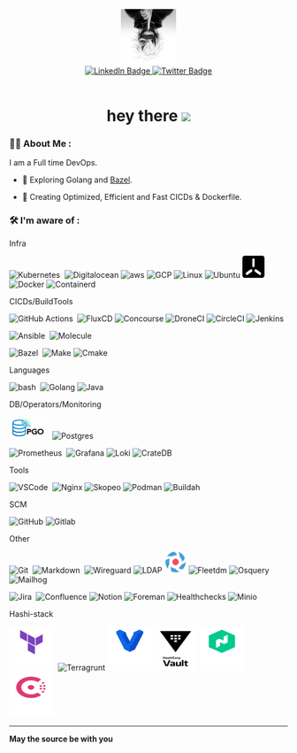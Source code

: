 <div id="header" align="center">
  <img src="img/kanaki.jpg" width="100"/>
  <div id="badges">
    <a href="https://www.linkedin.com/in/pratikbalar/">
      <img src="https://img.shields.io/badge/LinkedIn-blue?style=for-the-badge&logo=linkedin&logoColor=white" alt="LinkedIn Badge"/>
    </a>
    <a href="">
      <img src="https://img.shields.io/badge/Twitter-blue?style=for-the-badge&logo=twitter&logoColor=white" alt="Twitter Badge"/>
    </a>
  </div>
  <img src="https://komarev.com/ghpvc/?username=pratikbalar&style=flat-square&color=blue" alt=""/>
  <h1>
    hey there
    <img src="https://media.giphy.com/media/hvRJCLFzcasrR4ia7z/giphy.gif" width="30px"/>
  </h1>
</div>

### :man_technologist: About Me :

I am a Full time DevOps.

- :telescope: Exploring Golang and [Bazel](https://github.com/pratikbalar/zipper/tree/dev).

- :seedling: Creating Optimized, Efficient and Fast CICDs & Dockerfile.

### :hammer_and_wrench: I'm aware of :

Infra

<img title="Kubernetes" alt="Kubernetes" src="https://cdn.jsdelivr.net/gh/devicons/devicon/icons/kubernetes/kubernetes-plain.svg" width="40" height="40"/>&nbsp;
<img title="Digitalocean" alt="Digitalocean" src="https://cdn.jsdelivr.net/gh/devicons/devicon/icons/digitalocean/digitalocean-original.svg" width="40" height="40"/>
<img title="aws" alt="aws" src="https://cdn.jsdelivr.net/gh/devicons/devicon/icons/amazonwebservices/amazonwebservices-original.svg" width="40" height="40"/>
<img title="GCP" alt="GCP" src="https://cdn.jsdelivr.net/gh/devicons/devicon/icons/googlecloud/googlecloud-original.svg" width="40" height="40"/>
<img title="Linux" alt="Linux" src="https://cdn.jsdelivr.net/gh/devicons/devicon/icons/linux/linux-original.svg" width="40" height="40"/>
<img title="Ubuntu" alt="Ubuntu" src="https://cdn.jsdelivr.net/gh/devicons/devicon/icons/ubuntu/ubuntu-plain.svg" width="40" height="40"/>
<img title="k3s" alt="k3s" src="https://raw.githubusercontent.com/cncf/artwork/master/projects/k3s/icon/black/k3s-icon-black.svg" width="40" height="40"/>
<img title="Docker" alt="Docker" src="https://cdn.jsdelivr.net/gh/devicons/devicon/icons/docker/docker-original.svg" width="40" height="40"/>
<img title="Containerd" alt="Containerd" src="https://www.vectorlogo.zone/logos/containerdio/containerdio-icon.svg" width="40" height="40"/>

CICDs/BuildTools

<img title="GitHub Actions" alt="GitHub Actions" src="https://avatars.githubusercontent.com/u/44036562?s=200&v=4" width="40" height="40"/>&nbsp;
<img title="FluxCD" alt="FluxCD" src="https://www.vectorlogo.zone/logos/fluxcdio/fluxcdio-icon.svg" width="40" height="40"/>
<img title="Concourse" alt="Concourse" src="https://www.vectorlogo.zone/logos/concourse-ci/concourse-ci-icon.svg" width="40" height="40"/>
<img title="DroneCI" alt="DroneCI" src="https://www.vectorlogo.zone/logos/droneio/droneio-icon.svg" width="40" height="40"/>
<img title="CircleCI" alt="CircleCI" src="https://cdn.jsdelivr.net/gh/devicons/devicon/icons/circleci/circleci-plain.svg" width="40" height="40"/>
<img title="Jenkins" alt="Jenkins" src="https://www.vectorlogo.zone/logos/jenkins/jenkins-icon.svg" width="40" height="40"/>

<img title="Ansible" alt="Ansible" src="https://www.vectorlogo.zone/logos/ansible/ansible-icon.svg" width="40" height="40"/>&nbsp;
<img title="Molecule" alt="Molecule" src="https://molecule.readthedocs.io/en/stable-1.17/_static/logo.png" width="40" height="40"/>

<img title="Bazel" alt="Bazel" src="https://symbols.getvecta.com/stencil_75/39_bazel-icon.ac90be5001.svg" width="40" height="40"/>&nbsp;
<img title="Make" alt="Make" src="https://icon-icons.com/downloadimage.php?id=130408&root=2107/PNG/512/&file=file_type_makefile_icon_130408.png" width="40" height="40"/>
<img title="Cmake" alt="Cmake" src="https://symbols.getvecta.com/stencil_77/1_cmake-icon.1db4b46889.png" width="40" height="40"/>

Languages

<img title="bash" alt="bash" src="https://cdn.jsdelivr.net/gh/devicons/devicon/icons/bash/bash-original.svg" width="40" height="40"/>&nbsp;
<img title="Golang" alt="Golang" src="https://cdn.jsdelivr.net/gh/devicons/devicon/icons/go/go-original.svg" width="40" height="40"/>
<img title="Java" alt="Java" src="https://www.vectorlogo.zone/logos/java/java-icon.svg" width="40" height="40"/>

DB/Operators/Monitoring

<img title="Postgres Operator" alt="Postgres Operator" src="https://raw.githubusercontent.com/CrunchyData/postgres-operator/master/docs/static/logos/pgo.svg" width="70" height="40"/>&nbsp;
<img title="Postgres" alt="Postgres" src="https://cdn.jsdelivr.net/gh/devicons/devicon/icons/postgresql/postgresql-original.svg" width="40" height="40"/>

<img title="Prometheus" alt="Prometheus" src="https://www.vectorlogo.zone/logos/prometheusio/prometheusio-icon.svg" width="40" height="40"/>&nbsp;
<img title="Grafana" alt="Grafana" src="https://www.vectorlogo.zone/logos/grafana/grafana-icon.svg" width="40" height="40"/>
<img title="Loki" alt="Loki" src="https://raw.githubusercontent.com/cncf/landscape/master/hosted_logos/grafana-loki.svg" width="70" height="40"/>
<img title="CrateDB" alt="CrateDB" src="https://www.vectorlogo.zone/logos/crateio/crateio-icon.svg" width="40" height="40"/>

Tools

<img title="VSCode" alt="VSCode" src="https://cdn.jsdelivr.net/gh/devicons/devicon/icons/vscode/vscode-original.svg" width="40" height="40"/>&nbsp;
<img title="Nginx" alt="Nginx" src="https://www.vectorlogo.zone/logos/nginx/nginx-icon.svg" width="40" height="40"/>
<img title="Skopeo" alt="Skopeo" src="https://camo.githubusercontent.com/cad4b00a5cf1d1f65a9f54495798ab5d49bd8f0a5b8c555c77b515b6e059c807/68747470733a2f2f63646e2e7261776769742e636f6d2f636f6e7461696e6572732f736b6f70656f2f6d61737465722f646f63732f736b6f70656f2e737667" width="50" height="50"/>
<img title="Podman" alt="Podman" src="https://styles.redditmedia.com/t5_u1am9/styles/communityIcon_3fomai0wtf821.png?width=256&s=21b5ec9e1178f9ec18d399c49719f85c048003d6" width="40" height="40"/>
<img title="Buildah" alt="Buildah" src="https://developers.redhat.com/sites/default/files/inline-images/buildah-icon.png" width="40" height="40"/>

SCM

<img title="GitHub" alt="GitHub" src="https://cdn.jsdelivr.net/gh/devicons/devicon/icons/github/github-original.svg" width="40" height="40"/>
<img title="Gitlab" alt="Gitlab" src="https://cdn.jsdelivr.net/gh/devicons/devicon/icons/gitlab/gitlab-original.svg" width="40" height="40"/>

Other

<img title="Git" alt="Git" src="https://cdn.jsdelivr.net/gh/devicons/devicon/icons/git/git-original.svg" width="40" height="40"/>&nbsp;
<img title="Markdown" alt="Markdown" src="https://cdn.jsdelivr.net/gh/devicons/devicon/icons/markdown/markdown-original.svg" width="40" height="40"/>&nbsp;
<img title="Wireguard" alt="Wireguard" src="https://symbols.getvecta.com/stencil_101/70_wireguard-icon.33fa9818e6.svg" width="40" height="40"/>
<img title="LDAP" alt="LDAP" src="https://market.enonic.com/vendors/enonic/com.enonic.app.ldapidprovider/_/attachment/inline/f77bfb0b-5af6-4e68-b0e9-1bceff97e0fa:c1808c774597366f4296426039e3b963764a9e27/simpleid-icon-adapt.svg" width="40" height="40"/>
<img title="DexIDP" alt="DexIDP" src="https://raw.githubusercontent.com/dexidp/dex/master/docs/logos/dex-glyph-color.svg" width="40" height="40"/>
<img title="Fleetdm" alt="Fleetdm" src="https://fleetdm.com/images/logo-white-118x48@2x.png" width="80" height="30"/>
<img title="Osquery" alt="Osquery" src="https://avatars.githubusercontent.com/u/8315868?s=200&v=4" width="40" height="40"/>
<img title="Mailhog" alt="Mailhog" src="https://avatars.githubusercontent.com/u/10258541?s=200&v=4" width="40" height="40"/>

<img title="Jira" alt="Jira" src="https://www.vectorlogo.zone/logos/atlassian_jira/atlassian_jira-icon.svg" width="40" height="40"/>&nbsp;
<img title="Confluence" alt="Confluence" src="https://icon-icons.com/downloadimage.php?id=147305&root=2429/PNG/512/&file=confluence_logo_icon_147305.png" width="40" height="40"/>
<img title="Notion" alt="Notion" src="https://raw.githubusercontent.com/simple-icons/simple-icons/master/icons/notion.svg" width="40" height="40"/>
<img title="Foreman" alt="Foreman" src="https://avatars.githubusercontent.com/u/1439844?s=200&v=4" width="40" height="40"/>
<img title="Healthchecks" alt="Healthchecks" src="https://avatars.githubusercontent.com/u/13053880?s=200&v=4" width="50" height="50"/>
<img title="Minio" alt="Minio" src="https://min.io/resources/img/logo/MINIO_Bird.png" width="20" height="40"/>
<!-- <img title="" alt="" src="" width="40" height="40"/> -->

Hashi-stack

<img title="Terraform" alt="Terraform" src="img/terraform.svg" width="80" height="80"/>&nbsp;
<img title="Terragrunt" alt="Terragrunt" src="https://cdn.gruntwork.io/gruntwork-website/6fb02985810c5d1df7751c55ba12cd27.png" width="80" height="80"/>
<img title="Vagrant" alt="Vagrant" src="img/vagrant.svg" width="80" height="80"/>
<img title="Vault" alt="Vault" src="img/vault.svg" width="80" height="80"/>
<img title="Nomad" alt="Nomad" src="img/nomad.svg" width="80" height="80"/>
<img title="Consul" alt="Consul" src="img/consul.svg" width="80" height="80"/>

---

**May the source be with you**
